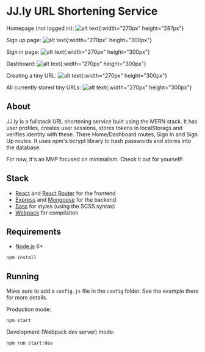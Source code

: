 # JJ.ly URL Shortening Service

Homepage (not logged in):
![alt text](/screenshots/homepage.png "Homepage of JJ.ly"){:width="270px" height="287px"}

Sign up page:
![alt text](/screenshots/sign-up-page.png "Sign up page"){:width="270px" height="300px"}

Sign in page:
![alt text](/screenshots/sign-in-page.png "Sign in page"){:width="270px" height="300px"}

Dashboard:
![alt text](/screenshots/dashboard-1.png "Dashboard page"){:width="270px" height="300px"}

Creating a tiny URL:
![alt text](/screenshots/dashboard-2.png "Creating a tiny URL"){:width="270px" height="300px"}

All currently stored tiny URLs:
![alt text](/screenshots/tiny-urls.png "Displaying all currently URL"){:width="270px" height="300px"}


## About

JJ.ly is a fullstack URL shortening service built using the MERN stack. It has user profiles, creates user sessions,
stores tokens in localStorags and verifies identity with these. There Home/Dashboard routes, Sign In and Sign Up routes.
It uses npm's bcrypt library to hash passwords and stores into the database.

For now, it's an MVP focused on minimalism. Check it out for yourself!



## Stack
- [React](https://facebook.github.io/react/) and [React Router](https://reacttraining.com/react-router/) for the frontend
- [Express](http://expressjs.com/) and [Mongoose](http://mongoosejs.com/) for the backend
- [Sass](http://sass-lang.com/) for styles (using the SCSS syntax)
- [Webpack](https://webpack.github.io/) for compilation


## Requirements

- [Node.js](https://nodejs.org/en/) 6+

```shell
npm install
```


## Running

Make sure to add a `config.js` file in the `config` folder. See the example there for more details.

Production mode:

```shell
npm start
```

Development (Webpack dev server) mode:

```shell
npm run start:dev
```
